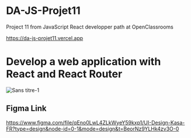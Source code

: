 # DA-JS-Projet11

Project 11 from JavaScript React developper path at OpenClassrooms

https://da-js-projet11.vercel.app

# Develop a web application with React and React Router
![Sans titre-1](https://github.com/FischKevin/DA-JS-Projet11/assets/53255309/32e7172b-7c89-47e7-bb43-c2cf5d2742f4)

## Figma Link
https://www.figma.com/file/qEno0LwL4ZLkWyeY59kxp1/UI-Design-Kasa-FR?type=design&node-id=0-1&mode=design&t=BeorNz9YLHk4zv3O-0

